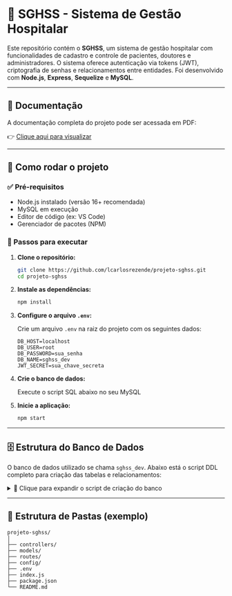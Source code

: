 # 💊 SGHSS - Sistema de Gestão Hospitalar

Este repositório contém o **SGHSS**, um sistema de gestão hospitalar com funcionalidades de cadastro e controle de pacientes, doutores e administradores. O sistema oferece autenticação via tokens (JWT), criptografia de senhas e relacionamentos entre entidades. Foi desenvolvido com **Node.js**, **Express**, **Sequelize** e **MySQL**.

---

## 📄 Documentação

A documentação completa do projeto pode ser acessada em PDF:

👉 [Clique aqui para visualizar](https://github.com/lcarlosrezende/projeto-sghss/blob/master/Documentacao%20SGHSS%20-%20Luiz%204303616.pdf)

---

## 🚀 Como rodar o projeto

### ✅ Pré-requisitos

- Node.js instalado (versão 16+ recomendada)
- MySQL em execução
- Editor de código (ex: VS Code)
- Gerenciador de pacotes (NPM)

### 🔧 Passos para executar

1. **Clone o repositório:**

   ```bash
   git clone https://github.com/lcarlosrezende/projeto-sghss.git
   cd projeto-sghss
   ```

2. **Instale as dependências:**

   ```bash
   npm install
   ```

3. **Configure o arquivo `.env`:**

   Crie um arquivo `.env` na raiz do projeto com os seguintes dados:

   ```env
   DB_HOST=localhost
   DB_USER=root
   DB_PASSWORD=sua_senha
   DB_NAME=sghss_dev
   JWT_SECRET=sua_chave_secreta
   ```

4. **Crie o banco de dados:**

   Execute o script SQL abaixo no seu MySQL

5. **Inicie a aplicação:**

   ```bash
   npm start
   ```

---

## 🗄️ Estrutura do Banco de Dados

O banco de dados utilizado se chama `sghss_dev`. Abaixo está o script DDL completo para criação das tabelas e relacionamentos:

<details>
<summary>📜 Clique para expandir o script de criação do banco</summary>

```sql
-- Criar o banco de dados
CREATE DATABASE IF NOT EXISTS sghss_dev;
USE sghss_dev;

-- Tabela Pessoa
CREATE TABLE IF NOT EXISTS Pessoa (
    pessoa_id INT AUTO_INCREMENT PRIMARY KEY,
    nome VARCHAR(100) NOT NULL,
    contato VARCHAR(50),
    email VARCHAR(100)
);

-- Tabela Doutor
CREATE TABLE IF NOT EXISTS Doutor (
    doutor_id INT AUTO_INCREMENT PRIMARY KEY,
    nome VARCHAR(100) NOT NULL,
    especializacao VARCHAR(100),
    contato VARCHAR(50),
    email VARCHAR(100),
    agendamento VARCHAR(100)
);

-- Tabela Paciente
CREATE TABLE IF NOT EXISTS Paciente (
    paciente_id INT AUTO_INCREMENT PRIMARY KEY,
    pessoa_id INT NOT NULL,
    data_admissao DATE NOT NULL,
    diagnostico TEXT,
    FOREIGN KEY (pessoa_id) REFERENCES Pessoa(pessoa_id)
);

-- Tabela Admin
CREATE TABLE IF NOT EXISTS Admin (
    admin_id INT AUTO_INCREMENT PRIMARY KEY,
    senha VARCHAR(100) NOT NULL,
    email VARCHAR(100) NOT NULL,
    token VARCHAR(255)
);

-- Relações
CREATE TABLE IF NOT EXISTS Paciente_Doutor (
    paciente_id INT,
    doutor_id INT,
    PRIMARY KEY (paciente_id, doutor_id),
    FOREIGN KEY (paciente_id) REFERENCES Paciente(paciente_id),
    FOREIGN KEY (doutor_id) REFERENCES Doutor(doutor_id)
);

CREATE TABLE IF NOT EXISTS Admin_Paciente (
    admin_id INT,
    paciente_id INT,
    PRIMARY KEY (admin_id, paciente_id),
    FOREIGN KEY (admin_id) REFERENCES Admin(admin_id),
    FOREIGN KEY (paciente_id) REFERENCES Paciente(paciente_id)
);

CREATE TABLE IF NOT EXISTS Admin_Doutor (
    admin_id INT,
    doutor_id INT,
    PRIMARY KEY (admin_id, doutor_id),
    FOREIGN KEY (admin_id) REFERENCES Admin(admin_id),
    FOREIGN KEY (doutor_id) REFERENCES Doutor(doutor_id)
);
```

</details>

---

## 📁 Estrutura de Pastas (exemplo)

```
projeto-sghss/
│
├── controllers/
├── models/
├── routes/
├── config/
├── .env
├── index.js
├── package.json
└── README.md
```

